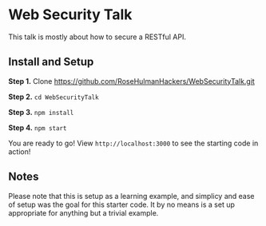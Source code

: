 # Web Security Talk

This talk is mostly about how to secure a RESTful API. 

## Install and Setup

**Step 1.** Clone https://github.com/RoseHulmanHackers/WebSecurityTalk.git

**Step 2.** `cd WebSecurityTalk`

**Step 3.** `npm install`

**Step 4.** `npm start`

You are ready to go! View `http://localhost:3000` to see the starting code in action!

## Notes

Please note that this is setup as a learning example, and simplicy and ease of setup
was the goal for this starter code. It by no means is a set up appropriate for anything
but a trivial example.
